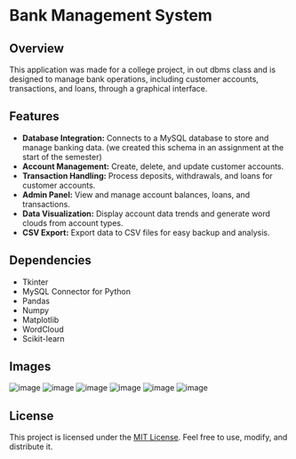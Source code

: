 # **Bank Management System**

## Overview
This application was made for a college project, in out dbms class and is designed to manage bank operations, including customer accounts, transactions, and loans, through a graphical interface.

## Features
- **Database Integration:** Connects to a MySQL database to store and manage banking data. (we created this schema in an assignment at the start of the semester)
- **Account Management:** Create, delete, and update customer accounts.
- **Transaction Handling:** Process deposits, withdrawals, and loans for customer accounts.
- **Admin Panel:** View and manage account balances, loans, and transactions.
- **Data Visualization:** Display account data trends and generate word clouds from account types.
- **CSV Export:** Export data to CSV files for easy backup and analysis.

## Dependencies
- Tkinter
- MySQL Connector for Python
- Pandas
- Numpy
- Matplotlib
- WordCloud
- Scikit-learn


## Images
![image](https://github.com/RajAgamSinghKalra/Bank_App_Dbms_Python/assets/170209261/1343ecd5-9f37-42a8-a675-0025348f9e37)
![image](https://github.com/RajAgamSinghKalra/Bank_App_Dbms_Python/assets/170209261/406fde6f-2a5f-4737-a0c0-28041a8fc188)
![image](https://github.com/RajAgamSinghKalra/Bank_App_Dbms_Python/assets/170209261/ada6d33f-8ab6-4c2e-b6b0-c76087902cde)
![image](https://github.com/RajAgamSinghKalra/Bank_App_Dbms_Python/assets/170209261/9c79ebc2-0072-4194-8e8d-fec1d0de6b9b)
![image](https://github.com/RajAgamSinghKalra/Bank_App_Dbms_Python/assets/170209261/575c32b5-e55b-456a-90a0-56ac545671c4)
![image](https://github.com/RajAgamSinghKalra/Bank_App_Dbms_Python/assets/170209261/ec855591-717c-4867-8f92-8b12ec32782f)

## License
This project is licensed under the [MIT License](https://opensource.org/licenses/MIT). Feel free to use, modify, and distribute it.
